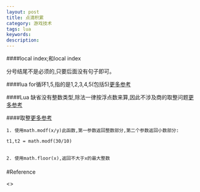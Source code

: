 ```yaml
---
layout: post
title: 点滴积累
category: 游戏技术
tags: lua
keywords: 
description: 
---
```

####local index;和local index

分号结尾不是必须的,只要后面没有句子即可。

####lua for循环1,5,指的是1,2,3,4,5(包括5)[更多参考](http://zhaohe162.blog.163.com/blog/static/382167972013111024055596/)

####Lua 缺省没有整数类型,除法一律按浮点数来算,因此不涉及商的取整问题[更多参考](http://blog.csdn.net/solstice/article/details/5139302)

####取整[更多参考](http://blog.csdn.net/goodai007/article/details/17142915)
 
```
1. 使用math.modf(x/y)此函数,第一参数返回整数部分,第二个参数返回小数部分:

t1,t2 = math.modf(30/10)


2. 使用math.floor(x),返回不大于x的最大整数
```

####
#Reference

<>